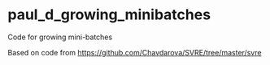# paul_d_growing_minibatches
Code for growing mini-batches

Based on code from https://github.com/Chavdarova/SVRE/tree/master/svre
